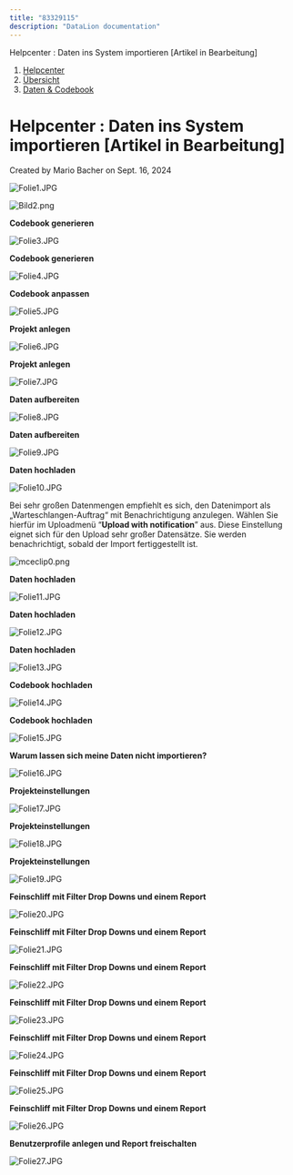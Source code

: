 ```yaml
---
title: "83329115"
description: "DataLion documentation"
---
```


Helpcenter : Daten ins System importieren \[Artikel in Bearbeitung\]  

1.  [Helpcenter](index.html)
2.  [Übersicht](2982609.html)
3.  [Daten & Codebook](3440667.html)

# Helpcenter : Daten ins System importieren \[Artikel in Bearbeitung\]

Created by Mario Bacher on Sept. 16, 2024

![Folie1.JPG](/img/83263592.jpg?width=760)

![Bild2.png](/img/83263599.png?width=297)

**Codebook generieren**  

![Folie3.JPG](/img/83263605.jpg?width=760)

**Codebook generieren**

![Folie4.JPG](/img/83263611.jpg?width=760)

**Codebook anpassen**  

![Folie5.JPG](/img/83263617.jpg?width=760)

**Projekt anlegen**  

![Folie6.JPG](/img/83263623.jpg?width=760)

**Projekt anlegen**

![Folie7.JPG](/img/83263629.jpg?width=760)

**Daten aufbereiten**  

![Folie8.JPG](/img/83263635.jpg?width=760)

**Daten aufbereiten**

![Folie9.JPG](/img/83263641.jpg?width=760)

**Daten hochladen**  

![Folie10.JPG](/img/83263647.jpg?width=760)

Bei sehr großen Datenmengen empfiehlt es sich, den Datenimport als „Warteschlangen-Auftrag“ mit Benachrichtigung anzulegen. Wählen Sie hierfür im Uploadmenü “**Upload with notification**” aus. Diese Einstellung eignet sich für den Upload sehr großer Datensätze. Sie werden benachrichtigt, sobald der Import fertiggestellt ist. 

![mceclip0.png](/img/83263653.png?width=496)

**Daten hochladen**

![Folie11.JPG](/img/83263659.jpg?width=760)

**Daten hochladen**

![Folie12.JPG](/img/83263665.jpg?width=760)

**Daten hochladen**

![Folie13.JPG](/img/83263671.jpg?width=760)

**Codebook hochladen**  

![Folie14.JPG](/img/83263677.jpg?width=760)

**Codebook hochladen**

![Folie15.JPG](/img/83263683.jpg?width=760)

**Warum lassen sich meine Daten nicht importieren?**  

![Folie16.JPG](/img/83263689.jpg?width=760)

**Projekteinstellungen**  

![Folie17.JPG](/img/83263695.jpg?width=760)

**Projekteinstellungen**

![Folie18.JPG](/img/83263701.jpg?width=760)

**Projekteinstellungen**

![Folie19.JPG](/img/83263707.jpg?width=760)

**Feinschliff mit Filter Drop Downs und einem Report**  

![Folie20.JPG](/img/83263713.jpg?width=760)

**Feinschliff mit Filter Drop Downs und einem Report**

![Folie21.JPG](/img/83263719.jpg?width=760)

**Feinschliff mit Filter Drop Downs und einem Report**

![Folie22.JPG](/img/83263725.jpg?width=760)

**Feinschliff mit Filter Drop Downs und einem Report**

![Folie23.JPG](/img/83263731.jpg?width=760)

**Feinschliff mit Filter Drop Downs und einem Report**

![Folie24.JPG](/img/83263737.jpg?width=760)

**Feinschliff mit Filter Drop Downs und einem Report**

![Folie25.JPG](/img/83263743.jpg?width=760)

**Feinschliff mit Filter Drop Downs und einem Report**

![Folie26.JPG](/img/83263749.jpg?width=760)

**Benutzerprofile anlegen und Report freischalten**  

![Folie27.JPG](/img/83263755.jpg?width=760)